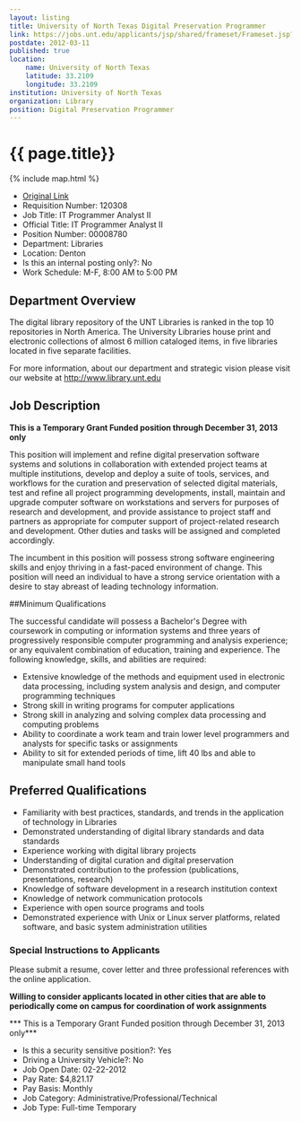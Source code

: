 ```yaml
---
layout: listing
title: University of North Texas Digital Preservation Programmer
link: https://jobs.unt.edu/applicants/jsp/shared/frameset/Frameset.jsp?time=1331518223071
postdate: 2012-03-11
published: true
location:
    name: University of North Texas
    latitude: 33.2109
    longitude: 33.2109
institution: University of North Texas
organization: Library
position: Digital Preservation Programmer
---
```


# {{ page.title}}

{% include map.html %}



*  [Original Link](https://jobs.unt.edu/applicants/jsp/shared/frameset/Frameset.jsp?time=1331518223071)
*  Requisition Number:	 120308  
*  Job Title:	 IT Programmer Analyst II  
*  Official Title:	 IT Programmer Analyst II  
*  Position Number:	 00008780  
*  Department:	 Libraries  
*  Location:	 Denton  
*  Is this an internal posting only?:	 No  
*  Work Schedule:	 M-F, 8:00 AM to 5:00 PM  

## Department Overview
The digital library repository of the UNT Libraries is ranked in the top 10 repositories in North America. The University Libraries house print and electronic collections of almost 6 million cataloged items, in five libraries located in five separate facilities. 

For more information, about our department and strategic vision please visit our website at <http://www.library.unt.edu>  

## Job Description
**This is a Temporary Grant Funded position through December 31, 2013 only** 

This position will implement and refine digital preservation software systems and solutions in collaboration with extended project teams at multiple institutions, develop and deploy a suite of tools, services, and workflows for the curation and preservation of selected digital materials, test and refine all project programming developments, install, maintain and upgrade computer software on workstations and servers for purposes of research and development, and provide assistance to project staff and partners as appropriate for computer support of project-related research and development. Other duties and tasks will be assigned and completed accordingly. 

The incumbent in this position will possess strong software engineering skills and enjoy thriving in a fast-paced environment of change. This position will need an individual to have a strong service orientation with a desire to stay abreast of leading technology information.  

##Minimum Qualifications

The successful candidate will possess a Bachelor's Degree with coursework in computing or information systems and three years of progressively responsible computer programming and analysis experience; or any equivalent combination of education, training and experience. The following knowledge, skills, and abilities are required: 

*  Extensive knowledge of the methods and equipment used in electronic data processing, including system analysis and design, and computer programming techniques 
*  Strong skill in writing programs for computer applications 
*  Strong skill in analyzing and solving complex data processing and computing problems 
*  Ability to coordinate a work team and train lower level programmers and analysts for specific tasks or assignments 
*  Ability to sit for extended periods of time, lift 40 lbs and able to manipulate small hand tools  

## Preferred Qualifications	 
*  Familiarity with best practices, standards, and trends in the application of technology in Libraries 
*  Demonstrated understanding of digital library standards and data standards 
*  Experience working with digital library projects 
*  Understanding of digital curation and digital preservation 
*  Demonstrated contribution to the profession (publications, presentations, research) 
*  Knowledge of software development in a research institution context 
*  Knowledge of network communication protocols 
*  Experience with open source programs and tools 
*  Demonstrated experience with Unix or Linux server platforms, related software, and basic system administration utilities  

### Special Instructions to Applicants
Please submit a resume, cover letter and three professional references with the online application. 

**Willing to consider applicants located in other cities that are able to periodically come on campus for coordination of work assignments** 

*** This is a Temporary Grant Funded position through December 31, 2013 only***  

*  Is this a security sensitive position?:	 Yes  
*  Driving a University Vehicle?:	 No  
*  Job Open Date:	 02-22-2012  
*  Pay Rate:	 $4,821.17  
*  Pay Basis:	 Monthly  
*  Job Category:	 Administrative/Professional/Technical  
*  Job Type:	 Full-time Temporary